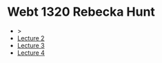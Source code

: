 
<h1>Webt 1320 Rebecka Hunt</h1>
<ul>
    <li><a<img src="Images/Sneaker Geek Rebecka Hunt.png" alt="Sneaker Geek"> ></li>
    <li><a href="lecture2/images.zip" target="_blank">Lecture 2</a></li>
    <li><a href="lecture3/images.zip" target="_blank">Lecture 3</a></li>
    <li><a href="lecture4/all_files.zip" target="_blank">Lecture 4</a></li>
</ul>
